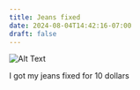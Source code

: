 ```yaml
---
title: Jeans fixed
date: 2024-08-04T14:42:16-07:00
draft: false
---
```

![Alt Text](/images/IMG_2587.jpeg)

I got my jeans fixed for 10 dollars